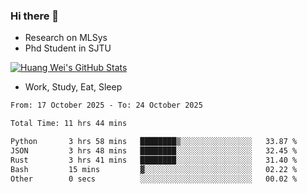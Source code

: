 ### Hi there 👋
- Research on MLSys
- Phd Student in SJTU
  
[![Huang Wei's GitHub Stats](https://github-readme-stats.vercel.app/api?username=huangwei021230&theme=tokyonight)](https://github.com/anuraghazra/github-readme-stats)

- Work, Study, Eat, Sleep


<!--START_SECTION:waka-->

```txt
From: 17 October 2025 - To: 24 October 2025

Total Time: 11 hrs 44 mins

Python       3 hrs 58 mins   ████████▒░░░░░░░░░░░░░░░░   33.87 %
JSON         3 hrs 48 mins   ████████░░░░░░░░░░░░░░░░░   32.45 %
Rust         3 hrs 41 mins   ████████░░░░░░░░░░░░░░░░░   31.40 %
Bash         15 mins         ▓░░░░░░░░░░░░░░░░░░░░░░░░   02.22 %
Other        0 secs          ░░░░░░░░░░░░░░░░░░░░░░░░░   00.02 %
```

<!--END_SECTION:waka-->
